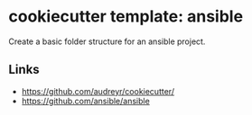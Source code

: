 # cookiecutter template: ansible

Create a basic folder structure for an ansible project.

## Links

- <https://github.com/audreyr/cookiecutter/>
- <https://github.com/ansible/ansible>
